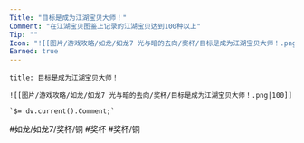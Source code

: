 ```yaml
---
Title: "目标是成为江湖宝贝大师！"
Comment: "在江湖宝贝图鉴上记录的江湖宝贝达到100种以上"
Tip: ""
Icon: "![[图片/游戏攻略/如龙/如龙7 光与暗的去向/奖杯/目标是成为江湖宝贝大师！.png|30]]"
Earned: true
---
```

```ad-common-bronze-trophy
title: 目标是成为江湖宝贝大师！

![[图片/游戏攻略/如龙/如龙7 光与暗的去向/奖杯/目标是成为江湖宝贝大师！.png|100]]

`$= dv.current().Comment;`

```

#如龙/如龙7/奖杯/铜 #奖杯 #奖杯/铜
